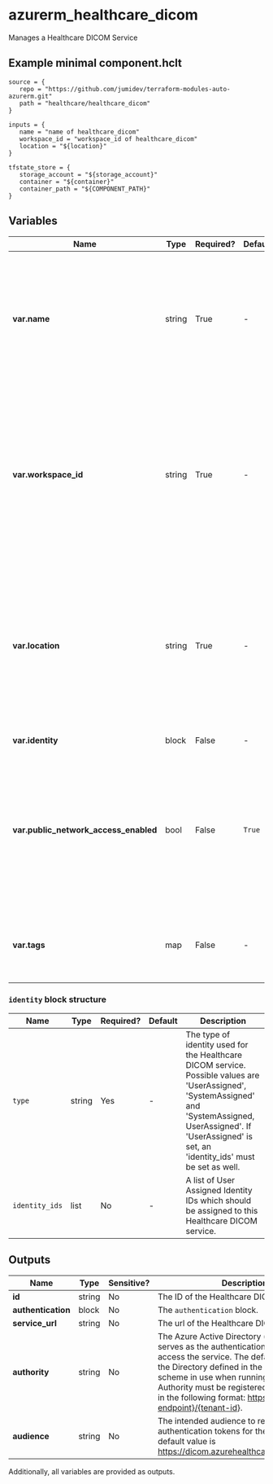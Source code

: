 # azurerm_healthcare_dicom

Manages a Healthcare DICOM Service

## Example minimal component.hclt

```hcl
source = {
   repo = "https://github.com/jumidev/terraform-modules-auto-azurerm.git" 
   path = "healthcare/healthcare_dicom" 
}

inputs = {
   name = "name of healthcare_dicom" 
   workspace_id = "workspace_id of healthcare_dicom" 
   location = "${location}" 
}

tfstate_store = {
   storage_account = "${storage_account}" 
   container = "${container}" 
   container_path = "${COMPONENT_PATH}" 
}

```

## Variables

| Name | Type | Required? |  Default  |  Description |
| ---- | ---- | --------- |  ----------- | ----------- |
| **var.name** | string | True | -  |  Specifies the name of the Healthcare DICOM Service. Changing this forces a new Healthcare DICOM Service to be created. | 
| **var.workspace_id** | string | True | -  |  Specifies the id of the Healthcare Workspace where the Healthcare DICOM Service should exist. Changing this forces a new Healthcare DICOM Service to be created. | 
| **var.location** | string | True | -  |  Specifies the Azure Region where the Healthcare DICOM Service should be created. Changing this forces a new Healthcare DICOM Service to be created. | 
| **var.identity** | block | False | -  |  An `identity` block. | 
| **var.public_network_access_enabled** | bool | False | `True`  |  Whether to enabled public networks when data plane traffic coming from public networks while private endpoint is enabled. Defaults to `true`. | 
| **var.tags** | map | False | -  |  A mapping of tags to assign to the Healthcare DICOM Service. | 

### `identity` block structure

| Name | Type | Required? | Default | Description |
| ---- | ---- | --------- | ------- | ----------- |
| `type` | string | Yes | - | The type of identity used for the Healthcare DICOM service. Possible values are 'UserAssigned', 'SystemAssigned' and 'SystemAssigned, UserAssigned'. If 'UserAssigned' is set, an 'identity_ids' must be set as well. |
| `identity_ids` | list | No | - | A list of User Assigned Identity IDs which should be assigned to this Healthcare DICOM service. |



## Outputs

| Name | Type | Sensitive? | Description |
| ---- | ---- | --------- | --------- |
| **id** | string | No  | The ID of the Healthcare DICOM Service. | 
| **authentication** | block | No  | The `authentication` block. | 
| **service_url** | string | No  | The url of the Healthcare DICOM Services. | 
| **authority** | string | No  | The Azure Active Directory (tenant) that serves as the authentication authority to access the service. The default authority is the Directory defined in the authentication scheme in use when running Terraform. Authority must be registered to Azure AD and in the following format: <https://{Azure-AD-endpoint}/{tenant-id>}. | 
| **audience** | string | No  | The intended audience to receive authentication tokens for the service. The default value is <https://dicom.azurehealthcareapis.azure.com> | 

Additionally, all variables are provided as outputs.

